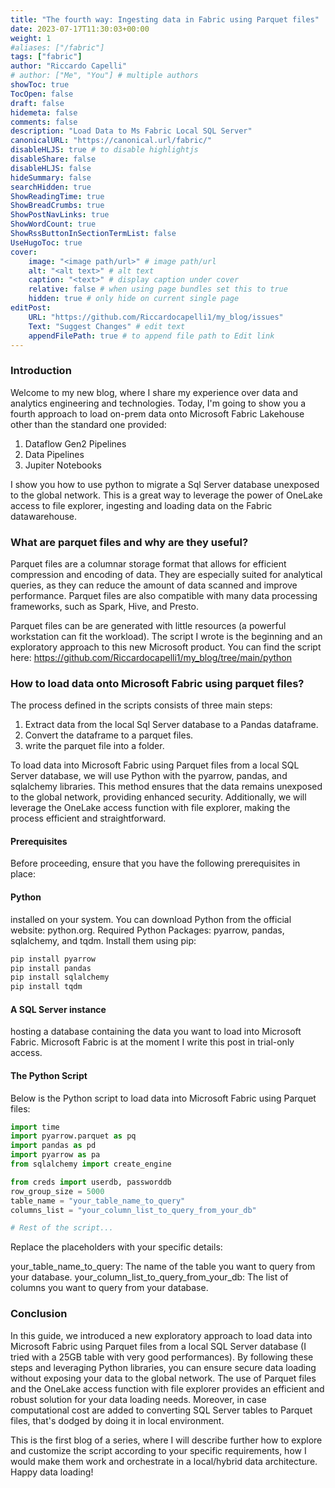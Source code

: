```yaml
---
title: "The fourth way: Ingesting data in Fabric using Parquet files"
date: 2023-07-17T11:30:03+00:00
weight: 1
#aliases: ["/fabric"]
tags: ["fabric"]
author: "Riccardo Capelli"
# author: ["Me", "You"] # multiple authors
showToc: true
TocOpen: false
draft: false
hidemeta: false
comments: false
description: "Load Data to Ms Fabric Local SQL Server"
canonicalURL: "https://canonical.url/fabric/"
disableHLJS: true # to disable highlightjs
disableShare: false
disableHLJS: false
hideSummary: false
searchHidden: true
ShowReadingTime: true
ShowBreadCrumbs: true
ShowPostNavLinks: true
ShowWordCount: true
ShowRssButtonInSectionTermList: false
UseHugoToc: true
cover:
    image: "<image path/url>" # image path/url
    alt: "<alt text>" # alt text
    caption: "<text>" # display caption under cover
    relative: false # when using page bundles set this to true
    hidden: true # only hide on current single page
editPost:
    URL: "https://github.com/Riccardocapelli1/my_blog/issues"
    Text: "Suggest Changes" # edit text
    appendFilePath: true # to append file path to Edit link
---
```

### Introduction

Welcome to my new blog, where I share my experience over data and analytics engineering and technologies. Today, I'm going to show you a fourth approach to load on-prem data onto Microsoft Fabric Lakehouse other than the standard one provided:
1. Dataflow Gen2 Pipelines
2. Data Pipelines
3. Jupiter Notebooks

I show you how to use python to migrate a Sql Server database unexposed to the global network. This is a great way to leverage the power of OneLake access to file explorer, ingesting and loading data on the Fabric datawarehouse.

### What are parquet files and why are they useful?

Parquet files are a columnar storage format that allows for efficient compression and encoding of data. They are especially suited for analytical queries, as they can reduce the amount of data scanned and improve performance. Parquet files are also compatible with many data processing frameworks, such as Spark, Hive, and Presto.

Parquet files can be are generated with little resources (a powerful workstation can fit the workload). The script I wrote is the beginning and an exploratory approach to this new Microsoft product. You can find the script here: https://github.com/Riccardocapelli1/my_blog/tree/main/python 

### How to load data onto Microsoft Fabric using parquet files?

The process defined in the scripts consists of three main steps:

1. Extract data from the local Sql Server database to a Pandas dataframe.
2. Convert the dataframe to a parquet files.
3. write the parquet file into a folder.


To load data into Microsoft Fabric using Parquet files from a local SQL Server database, we will use Python with the pyarrow, pandas, and sqlalchemy libraries. This method ensures that the data remains unexposed to the global network, providing enhanced security. Additionally, we will leverage the OneLake access function with file explorer, making the process efficient and straightforward.

#### Prerequisites
Before proceeding, ensure that you have the following prerequisites in place:

#### Python 
installed on your system. You can download Python from the official website: python.org.
Required Python Packages: pyarrow, pandas, sqlalchemy, and tqdm. Install them using pip:

 ```py
pip install pyarrow 
pip install pandas 
pip install sqlalchemy 
pip install tqdm
 ```

#### A SQL Server instance 
hosting a database containing the data you want to load into Microsoft Fabric.
Microsoft Fabric is at the moment I write this post in trial-only access.

#### The Python Script
Below is the Python script to load data into Microsoft Fabric using Parquet files:

 ```py
import time
import pyarrow.parquet as pq
import pandas as pd
import pyarrow as pa
from sqlalchemy import create_engine

from creds import userdb, passworddb
row_group_size = 5000
table_name = "your_table_name_to_query"
columns_list = "your_column_list_to_query_from_your_db"

# Rest of the script...
 ```

Replace the placeholders with your specific details:

your_table_name_to_query: The name of the table you want to query from your database.
your_column_list_to_query_from_your_db: The list of columns you want to query from your database.

### Conclusion
In this guide, we introduced a new exploratory approach to load data into Microsoft Fabric using Parquet files from a local SQL Server database (I tried with a 25GB table with very good performances). By following these steps and leveraging Python libraries, you can ensure secure data loading without exposing your data to the global network. The use of Parquet files and the OneLake access function with file explorer provides an efficient and robust solution for your data loading needs. Moreover, in case computational cost are added to converting SQL Server tables to Parquet files, that's dodged by doing it in local environment.

This is the first blog of a series, where I will describe further how to explore and customize the script according to your specific requirements, how I would make them work and orchestrate in a local/hybrid data architecture. 
Happy data loading!